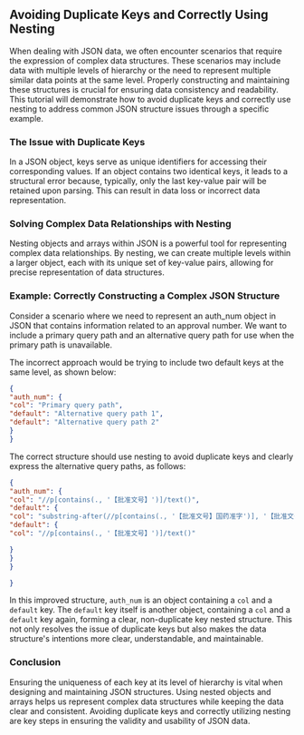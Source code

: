 ## Avoiding Duplicate Keys and Correctly Using Nesting

When dealing with JSON data, we often encounter scenarios that require the expression of complex data structures. These scenarios may include data with multiple levels of hierarchy or the need to represent multiple similar data points at the same level. Properly constructing and maintaining these structures is crucial for ensuring data consistency and readability. This tutorial will demonstrate how to avoid duplicate keys and correctly use nesting to address common JSON structure issues through a specific example.

### The Issue with Duplicate Keys

In a JSON object, keys serve as unique identifiers for accessing their corresponding values. If an object contains two identical keys, it leads to a structural error because, typically, only the last key-value pair will be retained upon parsing. This can result in data loss or incorrect data representation.

### Solving Complex Data Relationships with Nesting

Nesting objects and arrays within JSON is a powerful tool for representing complex data relationships. By nesting, we can create multiple levels within a larger object, each with its unique set of key-value pairs, allowing for precise representation of data structures.

### Example: Correctly Constructing a Complex JSON Structure

Consider a scenario where we need to represent an auth_num object in JSON that contains information related to an approval number. We want to include a primary query path and an alternative query path for use when the primary path is unavailable.

The incorrect approach would be trying to include two default keys at the same level, as shown below:

```json
{
"auth_num": {
"col": "Primary query path",
"default": "Alternative query path 1",
"default": "Alternative query path 2"
}
}
```

The correct structure should use nesting to avoid duplicate keys and clearly express the alternative query paths, as follows:

```json
{
"auth_num": {
"col": "//p[contains(., '【批准文号】')]/text()",
"default": {
"col": "substring-after(//p[contains(., '【批准文号】国药准字')], '【批准文号】')",
"default": {
"col": "//p[contains(., '【批准文号】')]/text()"

}
}
}

}
```

In this improved structure, `auth_num` is an object containing a `col` and a `default` key. The `default` key itself is another object, containing a `col` and a `default` key again, forming a clear, non-duplicate key nested structure. This not only resolves the issue of duplicate keys but also makes the data structure's intentions more clear, understandable, and maintainable.

### Conclusion

Ensuring the uniqueness of each key at its level of hierarchy is vital when designing and maintaining JSON structures. Using nested objects and arrays helps us represent complex data structures while keeping the data clear and consistent. Avoiding duplicate keys and correctly utilizing nesting are key steps in ensuring the validity and usability of JSON data.
